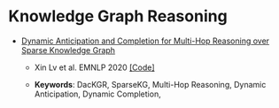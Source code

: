 # Knowledge Graph Reasoning

- [Dynamic Anticipation and Completion for Multi-Hop Reasoning over Sparse Knowledge Graph](https://arxiv.org/abs/2010.01899) 
	- Xin Lv et al. EMNLP 2020 [[Code]](https://github.com/THU-KEG/DacKGR)

	- **Keywords**: DacKGR, SparseKG, Multi-Hop Reasoning, Dynamic Anticipation, Dynamic Completion,